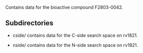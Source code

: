 Contains data for the bioactive compound F2803-0042.

## Subdirectories

- cside/ contains data for the C-side search space on rv1821.

- nside/ contains data for the N-side search space on rv1821.

